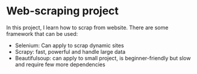 # Web-scraping project

In this project, I learn how to scrap from website. 
There are some framework that can be used:
* Selenium: Can apply to scrap dynamic sites
* Scrapy: fast, powerful and handle large data
* Beautifulsoup: can apply to small project, is beginner-friendly but slow and require few more dependencies
